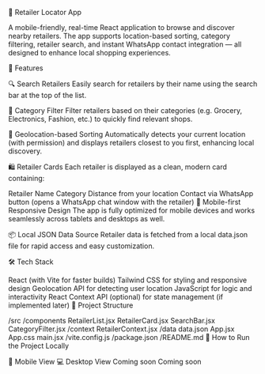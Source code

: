 📍 Retailer Locator App

A mobile-friendly, real-time React application to browse and discover nearby retailers. The app supports location-based sorting, category filtering, retailer search, and instant WhatsApp contact integration — all designed to enhance local shopping experiences.

🌟 Features

🔍 Search Retailers
Easily search for retailers by their name using the search bar at the top of the list.

📂 Category Filter
Filter retailers based on their categories (e.g. Grocery, Electronics, Fashion, etc.) to quickly find relevant shops.

📌 Geolocation-based Sorting
Automatically detects your current location (with permission) and displays retailers closest to you first, enhancing local discovery.

🛍️ Retailer Cards
Each retailer is displayed as a clean, modern card containing:

Retailer Name
Category
Distance from your location
Contact via WhatsApp button (opens a WhatsApp chat window with the retailer)
📱 Mobile-first Responsive Design
The app is fully optimized for mobile devices and works seamlessly across tablets and desktops as well.

📦 Local JSON Data Source
Retailer data is fetched from a local data.json file for rapid access and easy customization.

🛠️ Tech Stack

React (with Vite for faster builds)
Tailwind CSS for styling and responsive design
Geolocation API for detecting user location
JavaScript for logic and interactivity
React Context API (optional) for state management (if implemented later)
📂 Project Structure

/src
  /components
    RetailerList.jsx
    RetailerCard.jsx
    SearchBar.jsx
    CategoryFilter.jsx
/context
    RetailerContext.jsx
  /data
    data.json
  App.jsx
  App.css
  main.jsx
/vite.config.js
/package.json
/README.md
🚀 How to Run the Project Locally


📱 Mobile View	💻 Desktop View
Coming soon	Coming soon
